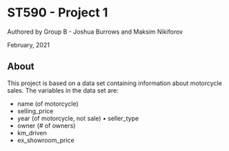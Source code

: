 # ST590 - Project 1

Authored by Group B - Joshua Burrows and Maksim Nikiforov

February, 2021

## About
This project is based on a data set containing information about motorcycle sales. The variables in the data set are:

- name (of motorcycle)
- selling_price
- year (of motorcycle, not sale) • seller_type
- owner (# of owners)
- km_driven
- ex_showroom_price